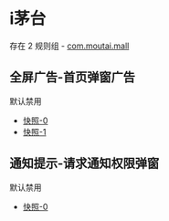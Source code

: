 # i茅台

存在 2 规则组 - [com.moutai.mall](/src/apps/com.moutai.mall.ts)

## 全屏广告-首页弹窗广告

默认禁用

- [快照-0](https://i.gkd.li/i/12745130)
- [快照-1](https://i.gkd.li/i/12745153)

## 通知提示-请求通知权限弹窗

默认禁用

- [快照-0](https://i.gkd.li/i/12745142)
